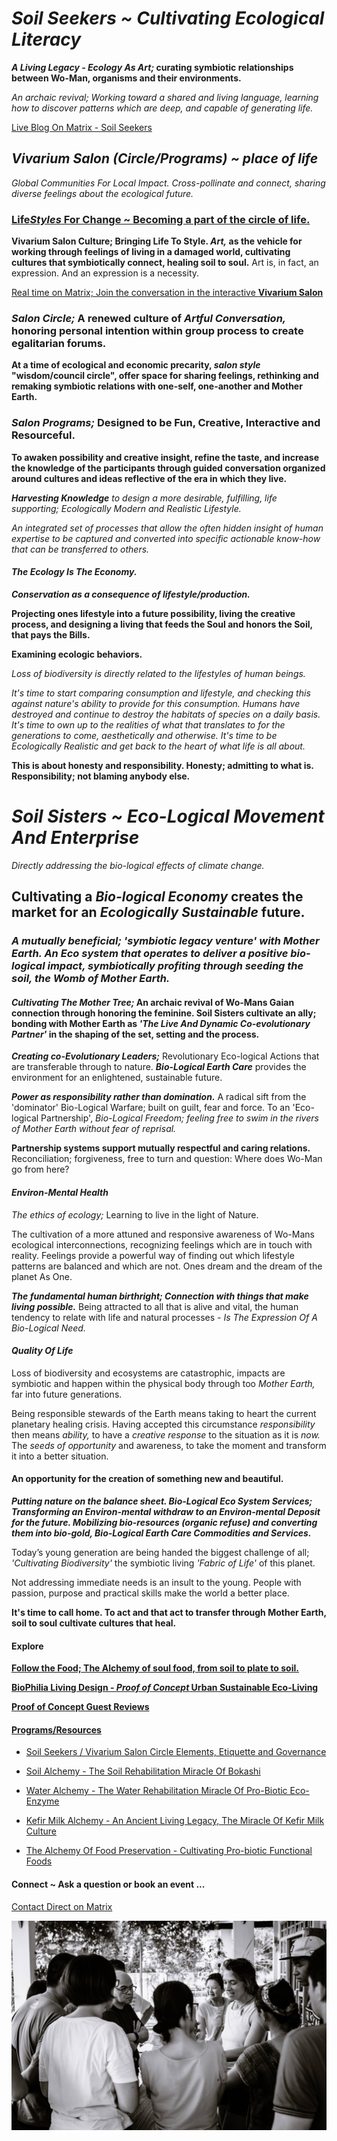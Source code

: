 # *Soil Seekers ~ Cultivating Ecological Literacy*

***A Living Legacy - Ecology As Art;* curating symbiotic relationships between Wo-Man, organisms and their environments.**

*An archaic revival; Working toward a shared and living language, learning how to discover patterns which are deep, and capable of generating life.*

[Live Blog On Matrix - Soil Seekers](https://matrix.to/#/!EwezVvVjpxKVCMIuRM:matrix.org?via=matrix.org&via=kde.org&via=converser.eu)

## *Vivarium Salon (Circle/Programs) ~ place of life*
*Global Communities For Local Impact. Cross-pollinate and connect, sharing diverse feelings about the ecological future.*

### [Life*Styles* For Change ~ Becoming a part of the circle of life.](./lifeStylesForChange)

**Vivarium Salon Culture; Bringing Life To Style. *Art,* as the vehicle for working through feelings of living in a damaged world, cultivating cultures that symbiotically connect, healing soil to soul.** Art is, in fact, an expression. And an expression is a necessity.

[Real time on Matrix; Join the conversation in the interactive **Vivarium Salon**](https://matrix.to/#/!LSpVaMCiYQehpJONFF:matrix.org?via=matrix.org&via=t2bot.io&via=stux.chat)

### *Salon Circle;* A renewed culture of *Artful Conversation,* honoring personal intention within group process to create egalitarian forums.

**At a time of ecological and economic precarity, *salon style* "wisdom/council circle", offer space for sharing feelings, rethinking and remaking symbiotic relations with one-self, one-another and Mother Earth.**

### *Salon Programs;* Designed to be Fun, Creative, Interactive and Resourceful.

**To awaken possibility and creative insight, refine the taste, and increase the knowledge of the participants through guided conversation organized around cultures and ideas reflective of the era in which they live.**

***Harvesting Knowledge** to design a more desirable, fulfilling, life supporting; Ecologically Modern and Realistic Lifestyle.*

*An integrated set of processes that allow the often hidden insight of human expertise to be captured and converted into specific actionable know-how that can be transferred to others.*

#### *The Ecology Is The Economy.*

***Conservation as a consequence of lifestyle/production.***

**Projecting ones lifestyle into a future possibility, living the creative process, and designing a living that feeds the Soul and honors the Soil, that pays the Bills.**

**Examining ecologic behaviors.**

*Loss of biodiversity is directly related to the lifestyles of human beings.*

*It's time to start comparing consumption and lifestyle, and checking this against nature's ability to provide for this consumption. Humans have destroyed and continue to destroy the habitats of species on a daily basis. It's time to own up to the realities of what that translates to for the generations to come, aesthetically and otherwise. It's time to be *Ecologically Realistic* and get back to the *heart* of what *life* is all about.* 

**This is about honesty and responsibility. Honesty; admitting to what is. Responsibility; not blaming anybody else.**

# *Soil Sisters ~ Eco-Logical Movement And Enterprise*
*Directly addressing the bio-logical effects of climate change.*

## Cultivating a *Bio-logical Economy* creates the market for an *Ecologically Sustainable* future.

### *A mutually beneficial; 'symbiotic legacy venture' with Mother Earth. An Eco system that operates to deliver a positive bio-logical impact, symbiotically profiting through seeding the soil, the Womb of Mother Earth.*

#### *Cultivating The Mother Tree;* An archaic revival of Wo-Mans Gaian connection through honoring the feminine. Soil Sisters cultivate an ally; bonding with Mother Earth as *'The Live And Dynamic Co-evolutionary Partner'* in the shaping of the set, setting and the process.

***Creating co-Evolutionary Leaders;*** Revolutionary Eco-logical Actions that are transferable through to nature. ***Bio-Logical Earth Care*** provides the environment for an enlightened, sustainable future.

***Power as responsibility rather than domination.*** A radical sift from the 'dominator' Bio-Logical Warfare; built on guilt, fear and force. To an 'Eco-logical Partnership', *Bio-Logical Freedom; feeling free to swim in the rivers of Mother Earth without fear of reprisal.*

**Partnership systems support mutually respectful and caring relations.** Reconciliation; forgiveness, free to turn and question: Where does Wo-Man go from here?

#### *Environ-Mental Health*

*The ethics of ecology;* Learning to live in the light of Nature.

The cultivation of a more attuned and responsive awareness of Wo-Mans ecological interconnections, recognizing feelings which are in touch with reality. Feelings provide a powerful way of finding out which lifestyle patterns are balanced and which are not. Ones dream and the dream of the planet As One.

***The fundamental human birthright; Connection with things that make living possible.*** Being attracted to all that is alive and vital, the human tendency to relate with life and natural processes - *Is The Expression Of A Bio-Logical Need.*

#### *Quality Of Life*

Loss of biodiversity and ecosystems are catastrophic, impacts are symbiotic and happen within the physical body through too *Mother Earth,* far into future generations.

Being responsible stewards of the Earth means taking to heart the current planetary healing crisis. Having accepted this circumstance *responsibility* then means *ability,* to have a *creative response* to the situation as it is *now.* The *seeds of opportunity* and awareness, to take the moment and transform it into a better situation.

#### An opportunity for the creation of something new and beautiful.

***Putting nature on the balance sheet. Bio-Logical Eco System Services; Transforming an Environ-mental withdraw to an Environ-mental Deposit for the future. Mobilizing bio-resources (organic refuse) and converting them into bio-gold, Bio-Logical Earth Care Commodities and Services.***

Today’s young generation are being handed the biggest challenge of all; *'Cultivating Biodiversity'* the symbiotic living *'Fabric of Life'* of this planet.

Not addressing immediate needs is an insult to the young. People with passion, purpose and practical skills make the world a better place.

**It's time to call home. To act and that act to transfer through Mother Earth, soil to soul cultivate cultures that heal.**

#### Explore

[**Follow the Food; The Alchemy of soul food, from soil to plate to soil.**](./soulFood/followTheFood.md)

[**BioPhilia Living Design - *Proof of Concept* Urban Sustainable Eco-Living**](./bioPhiliaLivingDesignProofOfConcept/creativeEcoLivingProofOfConcept.md)

[**Proof of Concept Guest Reviews**](./bioPhiliaLivingDesignProofOfConcept/proofOfConceptReviews.md)

#### [Programs/Resources](./lifeStylesForChange)

- [Soil Seekers / Vivarium Salon Circle Elements, Etiquette and Governance](./lifeStylesForChange/vivariumSalonCircleElements.md)

- [Soil Alchemy - The Soil Rehabilitation Miracle Of Bokashi](./lifeStylesForChange/soilAlchemy.md)

- [Water Alchemy - The Water Rehabilitation Miracle Of Pro-Biotic Eco-Enzyme](./lifeStylesForChange/waterAlchemy.md)

- [Kefir Milk Alchemy - An Ancient Living Legacy, The Miracle Of Kefir Milk Culture](./lifeStylesForChange/kefirMilkAlchemy.md)

- [The Alchemy Of Food Preservation - Cultivating Pro-biotic Functional Foods](./lifeStylesForChange/lactoFermentbBasicMethod.md)

#### Connect ~ Ask a question or book an event ...
[Contact Direct on Matrix](https://matrix.to/#/!ibYXXCkubbZiWtkmhX:matrix.org?via=matrix.org)

![Bokashi Program](./eventGallery/bokashiProgram_web.jpg)
